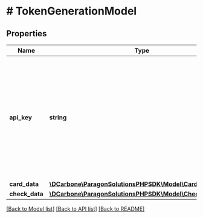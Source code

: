 # # TokenGenerationModel

## Properties

Name | Type | Description | Notes
------------ | ------------- | ------------- | -------------
**api_key** | **string** | User name assigned in the payment server. The user must have an appropriate level of access within the system in order to utilize the web service. |
**card_data** | [**\DCarbone\ParagonSolutionsPHPSDK\Model\CardDataModel**](CardDataModel.md) |  | [optional]
**check_data** | [**\DCarbone\ParagonSolutionsPHPSDK\Model\CheckDataModel**](CheckDataModel.md) |  | [optional]

[[Back to Model list]](../../README.md#models) [[Back to API list]](../../README.md#endpoints) [[Back to README]](../../README.md)
